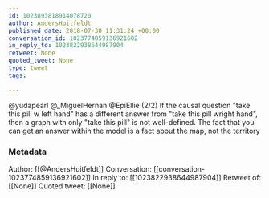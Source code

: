 ```yaml
---
id: 1023893818914078720
author: AndersHuitfeldt
published_date: 2018-07-30 11:31:24 +00:00
conversation_id: 1023774859136921602
in_reply_to: 1023822938644987904
retweet: None
quoted_tweet: None
type: tweet
tags:

---
```


@yudapearl @_MiguelHernan @EpiEllie (2/2) If the causal question "take this pill w left hand" has a different answer from "take this pill wright hand", then a graph with only "take this pill" is not well-defined. The fact that you can get an answer within the model is a fact about the map, not the territory

### Metadata

Author: [[@AndersHuitfeldt]]
Conversation: [[conversation-1023774859136921602]]
In reply to: [[1023822938644987904]]
Retweet of: [[None]]
Quoted tweet: [[None]]
